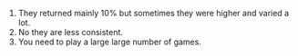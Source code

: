 1. They returned mainly 10% but sometimes they were higher and varied a lot.
2. No they are less consistent.
3. You need to play a large large number of games.
